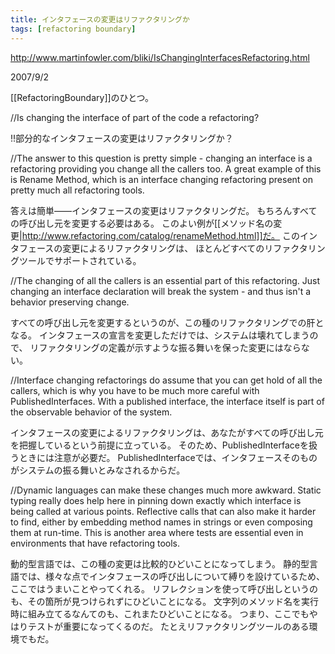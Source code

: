 ```yaml
---
title: インタフェースの変更はリファクタリングか
tags: [refactoring boundary]
---
```


http://www.martinfowler.com/bliki/IsChangingInterfacesRefactoring.html

2007/9/2

[[RefactoringBoundary]]のひとつ。

//Is changing the interface of part of the code a refactoring?

!!部分的なインタフェースの変更はリファクタリングか？

//The answer to this question is pretty simple - changing an interface is a refactoring providing you change all the callers too. A great example of this is Rename Method, which is an interface changing refactoring present on pretty much all refactoring tools.

答えは簡単——インタフェースの変更はリファクタリングだ。
もちろんすべての呼び出し元を変更する必要はある。
このよい例が[[メソッド名の変更|http://www.refactoring.com/catalog/renameMethod.html]]だ。
このインタフェースの変更によるリファクタリングは、
ほとんどすべてのリファクタリングツールでサポートされている。

//The changing of all the callers is an essential part of this refactoring. Just changing an interface declaration will break the system - and thus isn't a behavior preserving change.

すべての呼び出し元を変更するというのが、この種のリファクタリングでの肝となる。
インタフェースの宣言を変更しただけでは、システムは壊れてしまうので、
リファクタリングの定義が示すような振る舞いを保った変更にはならない。

//Interface changing refactorings do assume that you can get hold of all the callers, which is why you have to be much more careful with PublishedInterfaces. With a published interface, the interface itself is part of the observable behavior of the system.

インタフェースの変更によるリファクタリングは、あなたがすべての呼び出し元を把握しているという前提に立っている。
そのため、PublishedInterfaceを扱うときには注意が必要だ。
PublishedInterfaceでは、インタフェースそのものがシステムの振る舞いとみなされるからだ。

//Dynamic languages can make these changes much more awkward. Static typing really does help here in pinning down exactly which interface is being called at various points. Reflective calls that can also make it harder to find, either by embedding method names in strings or even composing them at run-time. This is another area where tests are essential even in environments that have refactoring tools.

動的型言語では、この種の変更は比較的ひどいことになってしまう。
静的型言語では、様々な点でインタフェースの呼び出しについて縛りを設けているため、ここではうまいことやってくれる。
リフレクションを使って呼び出しというのも、その箇所が見つけられずにひどいことになる。
文字列のメソッド名を実行時に組み立てるなんてのも、これまたひどいことになる。
つまり、ここでもやはりテストが重要になってくるのだ。
たとえリファクタリングツールのある環境でもだ。
